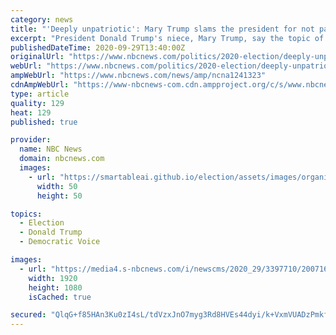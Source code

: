 ```yaml
---
category: news
title: "'Deeply unpatriotic': Mary Trump slams the president for not paying taxes for years"
excerpt: "President Donald Trump's niece, Mary Trump, say the topic of her uncle not paying income taxes for 10 of the last 15 years must be “hammered on” during the first general election debate Tuesday night."
publishedDateTime: 2020-09-29T13:40:00Z
originalUrl: "https://www.nbcnews.com/politics/2020-election/deeply-unpatriotic-mary-trump-slams-president-not-paying-taxes-years-n1241323"
webUrl: "https://www.nbcnews.com/politics/2020-election/deeply-unpatriotic-mary-trump-slams-president-not-paying-taxes-years-n1241323"
ampWebUrl: "https://www.nbcnews.com/news/amp/ncna1241323"
cdnAmpWebUrl: "https://www-nbcnews-com.cdn.ampproject.org/c/s/www.nbcnews.com/news/amp/ncna1241323"
type: article
quality: 129
heat: 129
published: true

provider:
  name: NBC News
  domain: nbcnews.com
  images:
    - url: "https://smartableai.github.io/election/assets/images/organizations/nbcnews.com-50x50.jpg"
      width: 50
      height: 50

topics:
  - Election
  - Donald Trump
  - Democratic Voice

images:
  - url: "https://media4.s-nbcnews.com/i/newscms/2020_29/3397710/200716-mary-trump-snip-maddow-1920x1080-ac-1016p_29576b1aae6b177e327eba96bc046776.jpg"
    width: 1920
    height: 1080
    isCached: true

secured: "QlqG+f85HAn3Ku0zI4sL/tdVzxJnO7myg3Rd8HVEs44dyi/k+VxmVUADzPmkfWC1YQ5H4scz6wxn8rCSZ0wjz49j4WSDEP6OCMUrYwt1xE4ziWBRODZTvM6fkutTQBXQUqhHV3Ob1SwshoLeDrrYJTgLC/HRMPv8KaeR+hAkoM34Bguf2A1BRLmsDOF71gtCIQFQGnTtelArFU7YbjQM0z2k/xxxSkWHR6SPDQVxFwM7s8dVkld+dCiJjCMx95mYz03gjrGL2YoEsdaOgcS1GDdJMhhHS12WGOqElc9ylOwoeGbJg3IkPLW4CGgPONVhBPC4RMUlm+3+uZOEMVcNS8j1PfqUigIJGb+8QUruFoo=;+iUXERQ6T5SXOQKY/ZVU7w=="
---
```


